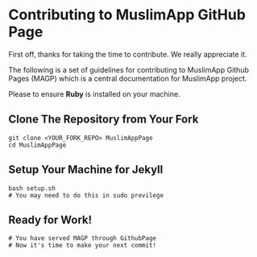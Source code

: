 # Contributing to MuslimApp GitHub Page

First off, thanks for taking the time to contribute. We really appreciate it.

The following is a set of guidelines for contributing to MuslimApp Github Pages (MAGP) which is a central documentation for MuslimApp project.

Please to ensure **Ruby** is installed on your machine.

## Clone The Repository from Your Fork
```
git clone <YOUR_FORK_REPO> MuslimAppPage
cd MuslimAppPage
```

## Setup Your Machine for Jekyll
```
bash setup.sh
# You may need to do this in sudo previlege
```

## Ready for Work!
```
# You have served MAGP through GithubPage
# Now it's time to make your next commit!
```
